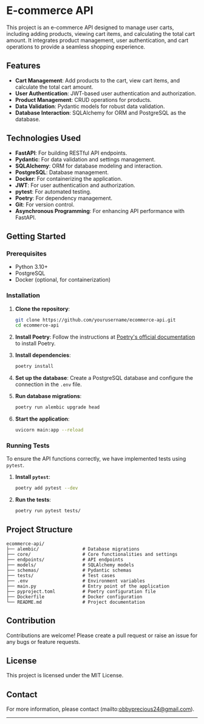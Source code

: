 
# E-commerce API

This project is an e-commerce API designed to manage user carts, including adding products, viewing cart items, and calculating the total cart amount. It integrates product management, user authentication, and cart operations to provide a seamless shopping experience.

## Features

- **Cart Management**: Add products to the cart, view cart items, and calculate the total cart amount.
- **User Authentication**: JWT-based user authentication and authorization.
- **Product Management**: CRUD operations for products.
- **Data Validation**: Pydantic models for robust data validation.
- **Database Interaction**: SQLAlchemy for ORM and PostgreSQL as the database.

## Technologies Used

- **FastAPI**: For building RESTful API endpoints.
- **Pydantic**: For data validation and settings management.
- **SQLAlchemy**: ORM for database modeling and interaction.
- **PostgreSQL**: Database management.
- **Docker**: For containerizing the application.
- **JWT**: For user authentication and authorization.
- **pytest**: For automated testing.
- **Poetry**: For dependency management.
- **Git**: For version control.
- **Asynchronous Programming**: For enhancing API performance with FastAPI.

## Getting Started

### Prerequisites

- Python 3.10+
- PostgreSQL
- Docker (optional, for containerization)

### Installation

1. **Clone the repository**:
    ```sh
    git clone https://github.com/yourusername/ecommerce-api.git
    cd ecommerce-api
    ```

2. **Install Poetry**:
    Follow the instructions at [Poetry's official documentation](https://python-poetry.org/docs/#installation) to install Poetry.

3. **Install dependencies**:
    ```sh
    poetry install
    ```

4. **Set up the database**:
    Create a PostgreSQL database and configure the connection in the `.env` file.

5. **Run database migrations**:
    ```sh
    poetry run alembic upgrade head
    ```

6. **Start the application**:
    ```sh
    uvicorn main:app --reload
    ```

### Running Tests

To ensure the API functions correctly, we have implemented tests using `pytest`.

1. **Install `pytest`**:
    ```sh
    poetry add pytest --dev
    ```

2. **Run the tests**:
    ```sh
    poetry run pytest tests/
    ```

## Project Structure

```
ecommerce-api/
├── alembic/                # Database migrations
├── core/                   # Core functionalities and settings
├── endpoints/              # API endpoints
├── models/                 # SQLAlchemy models
├── schemas/                # Pydantic schemas
├── tests/                  # Test cases
├── .env                    # Environment variables
├── main.py                 # Entry point of the application
├── pyproject.toml          # Poetry configuration file
├── Dockerfile              # Docker configuration
└── README.md               # Project documentation
```

## Contribution

Contributions are welcome! Please create a pull request or raise an issue for any bugs or feature requests.

## License

This project is licensed under the MIT License.

## Contact

For more information, please contact (mailto:obbyprecious24@gmail.com).

---


